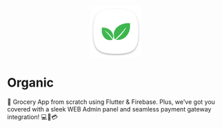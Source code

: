 
<div align="center"><img width="120" height="120" src="screenshots/logo.png" alt="logo"></div>

# Organic
 🚀 Grocery App from scratch using Flutter & Firebase. Plus, we've got you covered with a sleek WEB Admin panel and seamless payment gateway integration! 💻🛒💳
